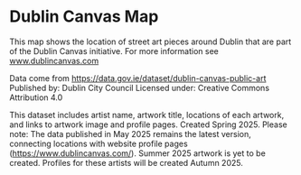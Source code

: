 # Dublin Canvas Map

This map shows the location of street art pieces around Dublin that are part of the Dublin Canvas initiative.
For more information see www.dublincanvas.com

Data come from https://data.gov.ie/dataset/dublin-canvas-public-art
Published by: Dublin City Council
Licensed under: Creative Commons Attribution 4.0

This dataset includes artist name, artwork title, locations of each artwork, and links to artwork image and profile pages. Created Spring 2025.
Please note: The data published in May 2025 remains the latest version, connecting locations with website profile pages (https://www.dublincanvas.com/).
Summer 2025 artwork is yet to be created. Profiles for these artists will be created Autumn 2025.
